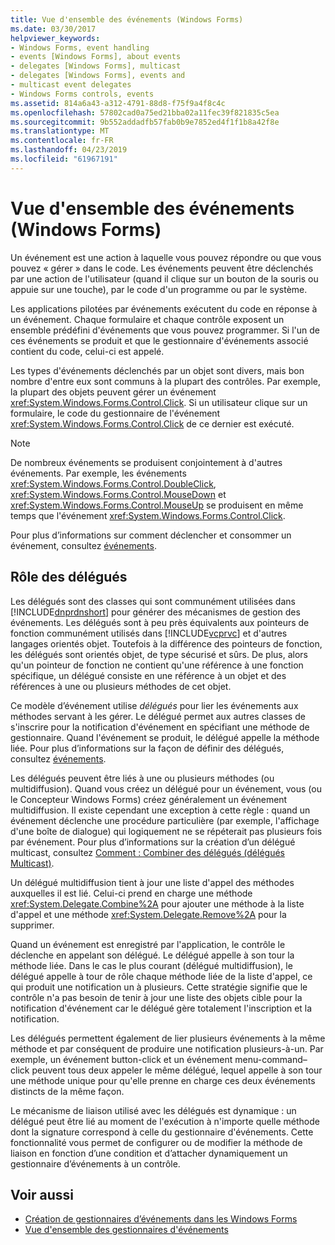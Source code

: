 ```yaml
---
title: Vue d'ensemble des événements (Windows Forms)
ms.date: 03/30/2017
helpviewer_keywords:
- Windows Forms, event handling
- events [Windows Forms], about events
- delegates [Windows Forms], multicast
- delegates [Windows Forms], events and
- multicast event delegates
- Windows Forms controls, events
ms.assetid: 814a6a43-a312-4791-88d8-f75f9a4f8c4c
ms.openlocfilehash: 57802cad0a75ed21bba02a11fec39f821835c5ea
ms.sourcegitcommit: 9b552addadfb57fab0b9e7852ed4f1f1b8a42f8e
ms.translationtype: MT
ms.contentlocale: fr-FR
ms.lasthandoff: 04/23/2019
ms.locfileid: "61967191"
---
```

# <a name="events-overview-windows-forms"></a>Vue d'ensemble des événements (Windows Forms)
Un événement est une action à laquelle vous pouvez répondre ou que vous pouvez « gérer » dans le code. Les événements peuvent être déclenchés par une action de l'utilisateur (quand il clique sur un bouton de la souris ou appuie sur une touche), par le code d'un programme ou par le système.  
  
 Les applications pilotées par événements exécutent du code en réponse à un événement. Chaque formulaire et chaque contrôle exposent un ensemble prédéfini d'événements que vous pouvez programmer. Si l'un de ces événements se produit et que le gestionnaire d'événements associé contient du code, celui-ci est appelé.  
  
 Les types d'événements déclenchés par un objet sont divers, mais bon nombre d'entre eux sont communs à la plupart des contrôles. Par exemple, la plupart des objets peuvent gérer un événement <xref:System.Windows.Forms.Control.Click>. Si un utilisateur clique sur un formulaire, le code du gestionnaire de l'événement <xref:System.Windows.Forms.Control.Click> de ce dernier est exécuté.  
  
> [!NOTE]
>  De nombreux événements se produisent conjointement à d'autres événements. Par exemple, les événements <xref:System.Windows.Forms.Control.DoubleClick>, <xref:System.Windows.Forms.Control.MouseDown> et <xref:System.Windows.Forms.Control.MouseUp> se produisent en même temps que l'événement <xref:System.Windows.Forms.Control.Click>.  
  
 Pour plus d’informations sur comment déclencher et consommer un événement, consultez [événements](../../standard/events/index.md).  
  
## <a name="delegates-and-their-role"></a>Rôle des délégués  
 Les délégués sont des classes qui sont communément utilisées dans [!INCLUDE[dnprdnshort](../../../includes/dnprdnshort-md.md)] pour générer des mécanismes de gestion des événements. Les délégués sont à peu près équivalents aux pointeurs de fonction communément utilisés dans [!INCLUDE[vcprvc](../../../includes/vcprvc-md.md)] et d'autres langages orientés objet. Toutefois à la différence des pointeurs de fonction, les délégués sont orientés objet, de type sécurisé et sûrs. De plus, alors qu'un pointeur de fonction ne contient qu'une référence à une fonction spécifique, un délégué consiste en une référence à un objet et des références à une ou plusieurs méthodes de cet objet.  
  
 Ce modèle d’événement utilise *délégués* pour lier les événements aux méthodes servant à les gérer. Le délégué permet aux autres classes de s'inscrire pour la notification d'événement en spécifiant une méthode de gestionnaire. Quand l'événement se produit, le délégué appelle la méthode liée. Pour plus d’informations sur la façon de définir des délégués, consultez [événements](../../standard/events/index.md).  
  
 Les délégués peuvent être liés à une ou plusieurs méthodes (ou multidiffusion). Quand vous créez un délégué pour un événement, vous (ou le Concepteur Windows Forms) créez généralement un événement multidiffusion. Il existe cependant une exception à cette règle : quand un événement déclenche une procédure particulière (par exemple, l'affichage d'une boîte de dialogue) qui logiquement ne se répéterait pas plusieurs fois par événement. Pour plus d’informations sur la création d’un délégué multicast, consultez [Comment : Combiner des délégués (délégués Multicast)](~/docs/csharp/programming-guide/delegates/how-to-combine-delegates-multicast-delegates.md).  
  
 Un délégué multidiffusion tient à jour une liste d'appel des méthodes auxquelles il est lié. Celui-ci prend en charge une méthode <xref:System.Delegate.Combine%2A> pour ajouter une méthode à la liste d'appel et une méthode <xref:System.Delegate.Remove%2A> pour la supprimer.  
  
 Quand un événement est enregistré par l'application, le contrôle le déclenche en appelant son délégué. Le délégué appelle à son tour la méthode liée. Dans le cas le plus courant (délégué multidiffusion), le délégué appelle à tour de rôle chaque méthode liée de la liste d'appel, ce qui produit une notification un à plusieurs. Cette stratégie signifie que le contrôle n'a pas besoin de tenir à jour une liste des objets cible pour la notification d'événement car le délégué gère totalement l'inscription et la notification.  
  
 Les délégués permettent également de lier plusieurs événements à la même méthode et par conséquent de produire une notification plusieurs-à-un. Par exemple, un événement button-click et un événement menu-command–click peuvent tous deux appeler le même délégué, lequel appelle à son tour une méthode unique pour qu'elle prenne en charge ces deux événements distincts de la même façon.  
  
 Le mécanisme de liaison utilisé avec les délégués est dynamique : un délégué peut être lié au moment de l'exécution à n'importe quelle méthode dont la signature correspond à celle du gestionnaire d'événements. Cette fonctionnalité vous permet de configurer ou de modifier la méthode de liaison en fonction d’une condition et d’attacher dynamiquement un gestionnaire d’événements à un contrôle.  
  
## <a name="see-also"></a>Voir aussi

- [Création de gestionnaires d’événements dans les Windows Forms](creating-event-handlers-in-windows-forms.md)
- [Vue d'ensemble des gestionnaires d'événements](event-handlers-overview-windows-forms.md)
